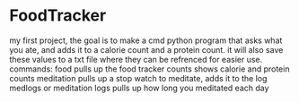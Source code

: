 # FoodTracker
my first project, the goal is to make a cmd python program that asks what you ate, and adds it to a calorie count and a protein count. it will also save these values to a txt file where they can be refrenced for easier use.
commands:
food
pulls up the food tracker
counts
shows calorie and protein counts
meditation
pulls up a stop watch to meditate, adds it to the log
medlogs or meditation logs
pulls up how long you meditated each day
